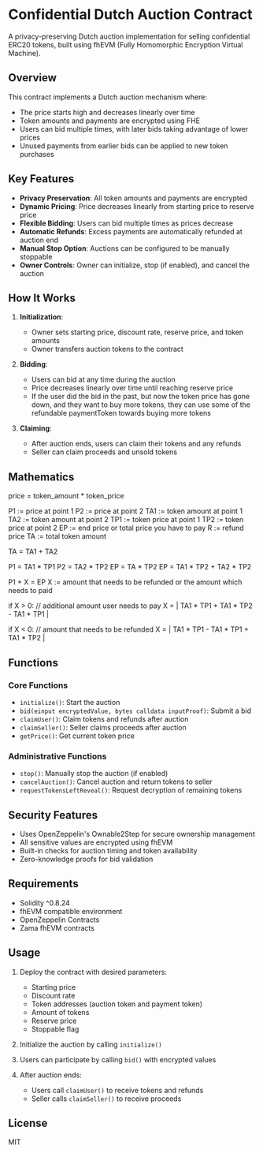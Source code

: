 # Confidential Dutch Auction Contract

A privacy-preserving Dutch auction implementation for selling confidential ERC20 tokens, built using fhEVM (Fully Homomorphic Encryption Virtual Machine).

## Overview

This contract implements a Dutch auction mechanism where:
- The price starts high and decreases linearly over time
- Token amounts and payments are encrypted using FHE
- Users can bid multiple times, with later bids taking advantage of lower prices
- Unused payments from earlier bids can be applied to new token purchases

## Key Features

- **Privacy Preservation**: All token amounts and payments are encrypted
- **Dynamic Pricing**: Price decreases linearly from starting price to reserve price
- **Flexible Bidding**: Users can bid multiple times as prices decrease
- **Automatic Refunds**: Excess payments are automatically refunded at auction end
- **Manual Stop Option**: Auctions can be configured to be manually stoppable
- **Owner Controls**: Owner can initialize, stop (if enabled), and cancel the auction

## How It Works

1. **Initialization**:
   - Owner sets starting price, discount rate, reserve price, and token amounts
   - Owner transfers auction tokens to the contract

2. **Bidding**:
   - Users can bid at any time during the auction
   - Price decreases linearly over time until reaching reserve price
   - If the user did the bid in the past, but now the token price has gone down, and they want to buy more tokens, they can use some of the refundable paymentToken towards buying more tokens

3. **Claiming**:
   - After auction ends, users can claim their tokens and any refunds
   - Seller can claim proceeds and unsold tokens

## Mathematics
price = token_amount * token_price

P1 := price at point 1
P2 := price at point 2
TA1 := token amount at point 1
TA2 := token amount at point 2
TP1 := token price at point 1
TP2 := token price at point 2
EP := end price or total price you have to pay
R := refund price
TA := total token amount

TA = TA1 + TA2

P1 = TA1 * TP1
P2 = TA2 * TP2
EP = TA * TP2
EP = TA1 * TP2 + TA2 * TP2

P1 + X = EP 
X := amount that needs to be refunded or the amount which needs to paid

if X > 0: 
// additional amount user needs to pay
X = | TA1 * TP1 + TA1 * TP2 - TA1 * TP1 |

if X < 0:
// amount that needs to be refunded
X = | TA1 * TP1 - TA1 * TP1 + TA1 * TP2 |




## Functions

### Core Functions
- `initialize()`: Start the auction
- `bid(einput encryptedValue, bytes calldata inputProof)`: Submit a bid
- `claimUser()`: Claim tokens and refunds after auction
- `claimSeller()`: Seller claims proceeds after auction
- `getPrice()`: Get current token price

### Administrative Functions
- `stop()`: Manually stop the auction (if enabled)
- `cancelAuction()`: Cancel auction and return tokens to seller
- `requestTokensLeftReveal()`: Request decryption of remaining tokens

## Security Features

- Uses OpenZeppelin's Ownable2Step for secure ownership management
- All sensitive values are encrypted using fhEVM
- Built-in checks for auction timing and token availability
- Zero-knowledge proofs for bid validation

## Requirements

- Solidity ^0.8.24
- fhEVM compatible environment
- OpenZeppelin Contracts
- Zama fhEVM contracts

## Usage

1. Deploy the contract with desired parameters:
   - Starting price
   - Discount rate
   - Token addresses (auction token and payment token)
   - Amount of tokens
   - Reserve price
   - Stoppable flag

2. Initialize the auction by calling `initialize()`

3. Users can participate by calling `bid()` with encrypted values

4. After auction ends:
   - Users call `claimUser()` to receive tokens and refunds
   - Seller calls `claimSeller()` to receive proceeds

## License

MIT